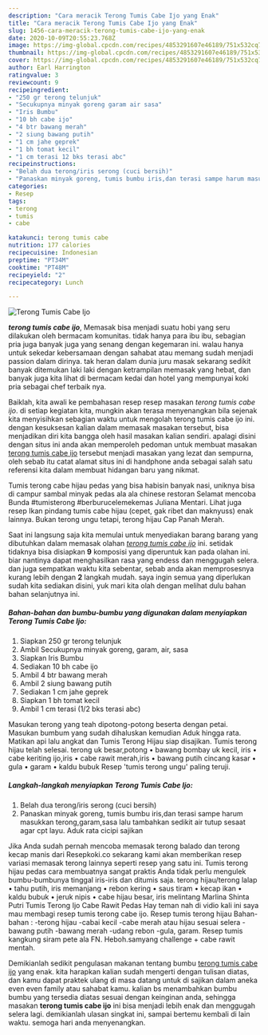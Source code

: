 ```yaml
---
description: "Cara meracik Terong Tumis Cabe Ijo yang Enak"
title: "Cara meracik Terong Tumis Cabe Ijo yang Enak"
slug: 1456-cara-meracik-terong-tumis-cabe-ijo-yang-enak
date: 2020-10-09T20:55:23.768Z
image: https://img-global.cpcdn.com/recipes/4853291607e46189/751x532cq70/terong-tumis-cabe-ijo-foto-resep-utama.jpg
thumbnail: https://img-global.cpcdn.com/recipes/4853291607e46189/751x532cq70/terong-tumis-cabe-ijo-foto-resep-utama.jpg
cover: https://img-global.cpcdn.com/recipes/4853291607e46189/751x532cq70/terong-tumis-cabe-ijo-foto-resep-utama.jpg
author: Earl Harrington
ratingvalue: 3
reviewcount: 9
recipeingredient:
- "250 gr terong telunjuk"
- "Secukupnya minyak goreng garam air sasa"
- "Iris Bumbu"
- "10 bh cabe ijo"
- "4 btr bawang merah"
- "2 siung bawang putih"
- "1 cm jahe geprek"
- "1 bh tomat kecil"
- "1 cm terasi 12 bks terasi abc"
recipeinstructions:
- "Belah dua terong/iris serong (cuci bersih)"
- "Panaskan minyak goreng, tumis bumbu iris,dan terasi sampe harum masukkan terong,garam,sasa lalu tambahkan sedikit air tutup sesaat agar cpt layu. Aduk rata cicipi sajikan"
categories:
- Resep
tags:
- terong
- tumis
- cabe

katakunci: terong tumis cabe 
nutrition: 177 calories
recipecuisine: Indonesian
preptime: "PT34M"
cooktime: "PT48M"
recipeyield: "2"
recipecategory: Lunch

---
```



![Terong Tumis Cabe Ijo](https://img-global.cpcdn.com/recipes/4853291607e46189/751x532cq70/terong-tumis-cabe-ijo-foto-resep-utama.jpg)

<b><i>terong tumis cabe ijo</i></b>, Memasak bisa menjadi suatu hobi yang seru dilakukan oleh bermacam komunitas. tidak hanya para ibu ibu, sebagian pria juga banyak juga yang senang dengan kegemaran ini. walau hanya untuk sekedar kebersamaan dengan sahabat atau memang sudah menjadi passion dalam dirinya. tak heran dalam dunia juru masak sekarang sedikit banyak ditemukan laki laki dengan ketrampilan memasak yang hebat, dan banyak juga kita lihat di bermacam kedai dan hotel yang mempunyai koki pria sebagai chef terbaik nya.

Baiklah, kita awali ke pembahasan resep resep masakan <i>terong tumis cabe ijo</i>. di setiap kegiatan kita, mungkin akan terasa menyenangkan bila sejenak kita menyisihkan sebagian waktu untuk mengolah terong tumis cabe ijo ini. dengan kesuksesan kalian dalam memasak masakan tersebut, bisa menjadikan diri kita bangga oleh hasil masakan kalian sendiri. apalagi disini dengan situs ini anda akan memperoleh pedoman untuk membuat masakan <u>terong tumis cabe ijo</u> tersebut menjadi masakan yang lezat dan sempurna, oleh sebab itu catat alamat situs ini di handphone anda sebagai salah satu referensi kita dalam membuat hidangan baru yang nikmat.

Tumis terong cabe hijau pedas yang bisa habisin banyak nasi, uniknya bisa di campur sambal minyak pedas ala ala chinese restoran Selamat mencoba Bunda #tumisterong #berburucelemekemas Juliana Mentari. Lihat juga resep Ikan pindang tumis cabe hijau (cepet, gak ribet dan maknyuss) enak lainnya. Bukan terong ungu tetapi, terong hijau Cap Panah Merah.


Saat ini langsung saja kita memulai untuk menyediakan barang barang yang dibutuhkan dalam memasak olahan <u><i>terong tumis cabe ijo</i></u> ini. setidak tidaknya bisa disiapkan <b>9</b> komposisi yang diperuntuk kan pada olahan ini. biar nantinya dapat menghasilkan rasa yang endess dan menggugah selera. dan juga sempatkan waktu kita sebentar, sebab anda akan memprosesnya kurang lebih dengan <b>2</b> langkah mudah. saya ingin semua yang diperlukan sudah kita sediakan disini, yuk mari kita olah dengan melihat dulu bahan bahan selanjutnya ini.

<!--inarticleads1-->

##### Bahan-bahan dan bumbu-bumbu yang digunakan dalam menyiapkan Terong Tumis Cabe Ijo:

1. Siapkan 250 gr terong telunjuk
1. Ambil Secukupnya minyak goreng, garam, air, sasa
1. Siapkan Iris Bumbu
1. Sediakan 10 bh cabe ijo
1. Ambil 4 btr bawang merah
1. Ambil 2 siung bawang putih
1. Sediakan 1 cm jahe geprek
1. Siapkan 1 bh tomat kecil
1. Ambil 1 cm terasi (1/2 bks terasi abc)


Masukan terong yang teah dipotong-potong beserta dengan petai. Masukan bumbum yang sudah dihaluskan kemudian Aduk hingga rata. Matikan api lalu angkat dan Tumis Terong Hijau siap disajikan. Tumis terong hijau telah selesai. terong uk besar,potong • bawang bombay uk kecil, iris • cabe keriting ijo,iris • cabe rawit merah,iris • bawang putih cincang kasar • gula • garam • kaldu bubuk Resep &#39;tumis terong ungu&#39; paling teruji. 

<!--inarticleads2-->

##### Langkah-langkah menyiapkan Terong Tumis Cabe Ijo:

1. Belah dua terong/iris serong (cuci bersih)
1. Panaskan minyak goreng, tumis bumbu iris,dan terasi sampe harum masukkan terong,garam,sasa lalu tambahkan sedikit air tutup sesaat agar cpt layu. Aduk rata cicipi sajikan


Jika Anda sudah pernah mencoba memasak terong balado dan terong kecap manis dari Resepkoki.co sekarang kami akan memberikan resep variasi memasak terong lainnya seperti resep yang satu ini. Tumis terong hijau pedas cara membuatnya sangat praktis Anda tidak perlu mengulek bumbu-bumbunya tinggal iris-iris dan ditumis saja. terong hijau/terong lalap • tahu putih, iris memanjang • rebon kering • saus tiram • kecap ikan • kaldu bubuk • jeruk nipis • cabe hijau besar, iris melintang Marlina Shinta Putri Tumis Terong Ijo Cabe Rawit Pedas Hay teman nah di vidio kali ini saya mau membagi resep tumis terong cabe ijo. Resep tumis terong hijau Bahan-bahan : -terong hijau -cabai kecil -cabe merah atau hijau sesuai selera -bawang putih -bawang merah -udang rebon -gula, garam. Resep tumis kangkung siram pete ala FN. Heboh.samyang challenge + cabe rawit mentah. 

Demikianlah sedikit pengulasan makanan tentang bumbu <u>terong tumis cabe ijo</u> yang enak. kita harapkan kalian sudah mengerti dengan tulisan diatas, dan kamu dapat praktek ulang di masa datang untuk di sajikan dalam aneka even even family atau sahabat kamu. kalian bs menambahkan bumbu bumbu yang tersedia diatas sesuai dengan keinginan anda, sehingga masakan <b>terong tumis cabe ijo</b> ini bisa menjadi lebih enak dan menggugah selera lagi. demikianlah ulasan singkat ini, sampai bertemu kembali di lain waktu. semoga hari anda menyenangkan.
